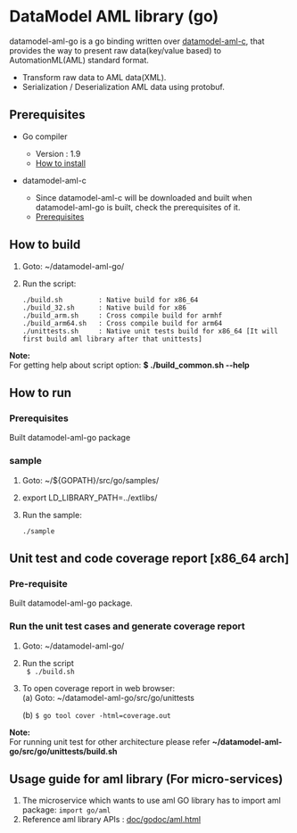 # DataModel AML library (go)

datamodel-aml-go is a go binding written over [datamodel-aml-c](https://github.com/edgexfoundry-holding/datamodel-aml-c), that provides the way to present raw data(key/value based) to AutomationML(AML) standard format.
 - Transform raw data to AML data(XML).
 - Serialization / Deserialization AML data using protobuf.
 
 ## Prerequisites ##
 
- Go compiler
  - Version : 1.9
  - [How to install](https://golang.org/doc/install)
  
- datamodel-aml-c
  - Since datamodel-aml-c will be downloaded and built when datamodel-aml-go is built, check the prerequisites of it.
  - [Prerequisites](https://github.com/edgexfoundry-holding/datamodel-aml-c)

## How to build ##
1. Goto: ~/datamodel-aml-go/
2. Run the script:

   ```
   ./build.sh         : Native build for x86_64
   ./build_32.sh      : Native build for x86
   ./build_arm.sh     : Cross compile build for armhf
   ./build_arm64.sh   : Cross compile build for arm64
   ./unittests.sh     : Native unit tests build for x86_64 [It will first build aml library after that unittests]
   ```
**Note:** </br>
For getting help about script option: **$ ./build_common.sh --help** </br>

## How to run ##

### Prerequisites ###
 Built datamodel-aml-go package

### sample ###
1. Goto: ~/${GOPATH}/src/go/samples/
2. export LD_LIBRARY_PATH=../extlibs/

3. Run the sample:
    ```
   ./sample
    ```
## Unit test and code coverage report [x86_64 arch]

### Pre-requisite
Built datamodel-aml-go package.

### Run the unit test cases and generate coverage report 
1. Goto: ~/datamodel-aml-go/

2. Run the script </br>
   ` $ ./build.sh`

3. To open coverage report in web browser: </br>
     (a) Goto: ~/datamodel-aml-go/src/go/unittests

     (b) `$ go tool cover -html=coverage.out`   

**Note:** </br>
For running unit test for other architecture please refer **~/datamodel-aml-go/src/go/unittests/build.sh** </br>
     
## Usage guide for aml library (For micro-services) ##
1. The microservice which wants to use aml GO library has to import aml package:
    `import go/aml`
2. Reference aml library APIs : [doc/godoc/aml.html](doc/godoc/aml.html)
